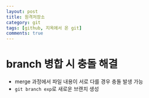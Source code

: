 ```yaml
---
layout: post
title: 원격저장소
category: git
tags: [github, 지옥에서 온 git]
comments: true
---
```


# branch 병합 시 충돌 해결
- merge 과정에서 파일 내용이 서로 다를 경우 충돌 발생 가능
- `git branch exp`로 새로운 브랜치 생성
